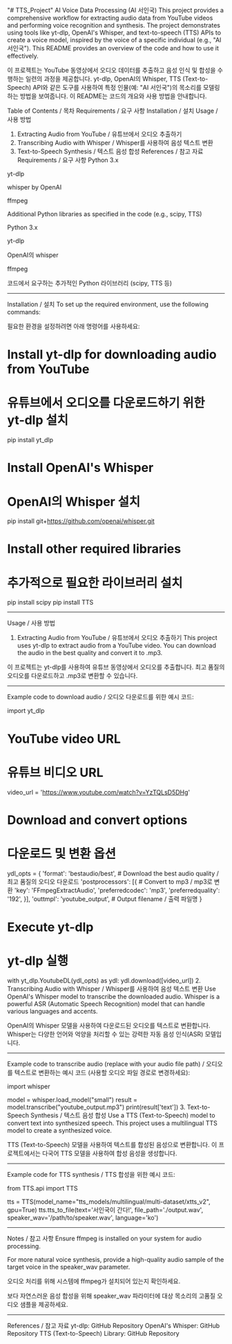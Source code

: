 "# TTS_Project" 
AI Voice Data Processing (AI 서인국)
This project provides a comprehensive workflow for extracting audio data from YouTube videos and performing voice recognition and synthesis. The project demonstrates using tools like yt-dlp, OpenAI's Whisper, and text-to-speech (TTS) APIs to create a voice model, inspired by the voice of a specific individual (e.g., "AI 서인국"). This README provides an overview of the code and how to use it effectively.

이 프로젝트는 YouTube 동영상에서 오디오 데이터를 추출하고 음성 인식 및 합성을 수행하는 일련의 과정을 제공합니다. yt-dlp, OpenAI의 Whisper, TTS (Text-to-Speech) API와 같은 도구를 사용하여 특정 인물(예: "AI 서인국")의 목소리를 모델링하는 방법을 보여줍니다. 이 README는 코드의 개요와 사용 방법을 안내합니다.

Table of Contents / 목차
Requirements / 요구 사항
Installation / 설치
Usage / 사용 방법
1. Extracting Audio from YouTube / 유튜브에서 오디오 추출하기
2. Transcribing Audio with Whisper / Whisper를 사용하여 음성 텍스트 변환
3. Text-to-Speech Synthesis / 텍스트 음성 합성
References / 참고 자료
Requirements / 요구 사항
Python 3.x

yt-dlp

whisper by OpenAI

ffmpeg

Additional Python libraries as specified in the code (e.g., scipy, TTS)

Python 3.x

yt-dlp

OpenAI의 whisper

ffmpeg

코드에서 요구하는 추가적인 Python 라이브러리 (scipy, TTS 등)

------------------------------------------------------------------------------------------------------------------------
Installation / 설치
To set up the required environment, use the following commands:

필요한 환경을 설정하려면 아래 명령어를 사용하세요:


# Install yt-dlp for downloading audio from YouTube
# 유튜브에서 오디오를 다운로드하기 위한 yt-dlp 설치
pip install yt_dlp

# Install OpenAI's Whisper
# OpenAI의 Whisper 설치
pip install git+https://github.com/openai/whisper.git

# Install other required libraries
# 추가적으로 필요한 라이브러리 설치
pip install scipy
pip install TTS

---------------------------------------------------------------------------------------------------------------------------------
Usage / 사용 방법
1. Extracting Audio from YouTube / 유튜브에서 오디오 추출하기
This project uses yt-dlp to extract audio from a YouTube video. You can download the audio in the best quality and convert it to .mp3.

이 프로젝트는 yt-dlp를 사용하여 유튜브 동영상에서 오디오를 추출합니다. 최고 품질의 오디오를 다운로드하고 .mp3로 변환할 수 있습니다.

----------------------------------------------------------------------------------------------------------------------------------
Example code to download audio / 오디오 다운로드를 위한 예시 코드:

import yt_dlp

# YouTube video URL
# 유튜브 비디오 URL
video_url = 'https://www.youtube.com/watch?v=YzTQLsD5DHg'

# Download and convert options
# 다운로드 및 변환 옵션
ydl_opts = {
    'format': 'bestaudio/best',  # Download the best audio quality / 최고 품질의 오디오 다운로드
    'postprocessors': [{  # Convert to mp3 / mp3로 변환
        'key': 'FFmpegExtractAudio',
        'preferredcodec': 'mp3',
        'preferredquality': '192',
    }],
    'outtmpl': 'youtube_output',  # Output filename / 출력 파일명
}

# Execute yt-dlp
# yt-dlp 실행
with yt_dlp.YoutubeDL(ydl_opts) as ydl:
    ydl.download([video_url])
2. Transcribing Audio with Whisper / Whisper를 사용하여 음성 텍스트 변환
Use OpenAI's Whisper model to transcribe the downloaded audio. Whisper is a powerful ASR (Automatic Speech Recognition) model that can handle various languages and accents.

OpenAI의 Whisper 모델을 사용하여 다운로드된 오디오를 텍스트로 변환합니다. Whisper는 다양한 언어와 억양을 처리할 수 있는 강력한 자동 음성 인식(ASR) 모델입니다.

---------------------------------------------------------------------------------------------------------------------------------
Example code to transcribe audio (replace with your audio file path) / 오디오를 텍스트로 변환하는 예시 코드 (사용할 오디오 파일 경로로 변경하세요):

import whisper

model = whisper.load_model("small")
result = model.transcribe("youtube_output.mp3")
print(result['text'])
3. Text-to-Speech Synthesis / 텍스트 음성 합성
Use a TTS (Text-to-Speech) model to convert text into synthesized speech. This project uses a multilingual TTS model to create a synthesized voice.

TTS (Text-to-Speech) 모델을 사용하여 텍스트를 합성된 음성으로 변환합니다. 이 프로젝트에서는 다국어 TTS 모델을 사용하여 합성 음성을 생성합니다.

---------------------------------------------------------------------------------------------------------------------------------
Example code for TTS synthesis / TTS 합성을 위한 예시 코드:

from TTS.api import TTS

tts = TTS(model_name="tts_models/multilingual/multi-dataset/xtts_v2", gpu=True)
tts.tts_to_file(text='서인국이 간다!', file_path='./output.wav', speaker_wav='/path/to/speaker.wav', language='ko')

---------------------------------------------------------------------------------------------------------------------------------
Notes / 참고 사항
Ensure ffmpeg is installed on your system for audio processing.

For more natural voice synthesis, provide a high-quality audio sample of the target voice in the speaker_wav parameter.

오디오 처리를 위해 시스템에 ffmpeg가 설치되어 있는지 확인하세요.

보다 자연스러운 음성 합성을 위해 speaker_wav 파라미터에 대상 목소리의 고품질 오디오 샘플을 제공하세요.

---------------------------------------------------------------------------------------------------------------------------------
References / 참고 자료
yt-dlp: GitHub Repository
OpenAI's Whisper: GitHub Repository
TTS (Text-to-Speech) Library: GitHub Repository
